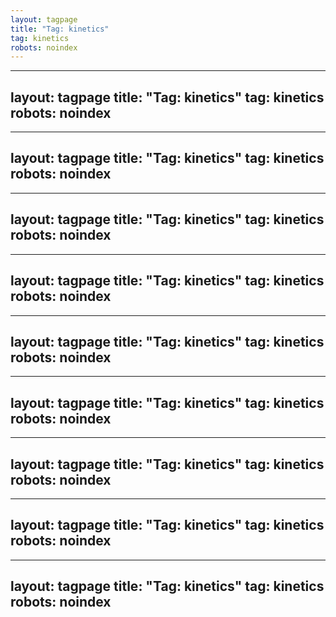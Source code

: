 ```yaml
---
layout: tagpage
title: "Tag: kinetics"
tag: kinetics
robots: noindex
---
```

---
layout: tagpage
title: "Tag: kinetics"
tag: kinetics
robots: noindex
---
---
layout: tagpage
title: "Tag: kinetics"
tag: kinetics
robots: noindex
---
---
layout: tagpage
title: "Tag: kinetics"
tag: kinetics
robots: noindex
---
---
layout: tagpage
title: "Tag: kinetics"
tag: kinetics
robots: noindex
---
---
layout: tagpage
title: "Tag: kinetics"
tag: kinetics
robots: noindex
---
---
layout: tagpage
title: "Tag: kinetics"
tag: kinetics
robots: noindex
---
---
layout: tagpage
title: "Tag: kinetics"
tag: kinetics
robots: noindex
---
---
layout: tagpage
title: "Tag: kinetics"
tag: kinetics
robots: noindex
---
---
layout: tagpage
title: "Tag: kinetics"
tag: kinetics
robots: noindex
---
